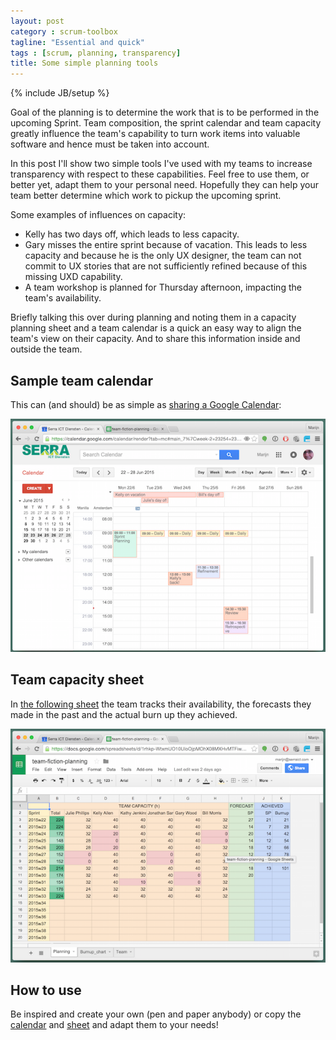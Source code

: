 ```yaml
---
layout: post
category : scrum-toolbox
tagline: "Essential and quick"
tags : [scrum, planning, transparency]
title: Some simple planning tools
---
```

{% include JB/setup %}

Goal of the planning is to determine the work that is to be performed in the upcoming Sprint. Team composition, the sprint calendar and team capacity greatly influence the team's capability to turn work items into valuable software and hence must be taken into account. 

In this post I'll show two simple tools I've used with my teams to increase transparency with respect to these capabilities. Feel free to use them, or better yet, adapt them to your personal need. Hopefully they can help your team better determine which work to pickup the upcoming sprint.

Some examples of influences on capacity:

 * Kelly has two days off, which leads to less capacity.
 * Gary misses the entire sprint because of vacation. This leads to less capacity and because he is the only UX designer, the team can not commit to  UX stories that are not sufficiently refined because of this missing UXD capability.
 * A team workshop is planned for Thursday afternoon, impacting the team's availability.

Briefly talking this over during planning and noting them in a capacity planning sheet and a team calendar is a quick an easy way to align the team's view on their capacity. And to share this information inside and outside the team.

## Sample team calendar

This can (and should) be as simple as [sharing a Google Calendar][cal]:

 ![Example calendar](/assets/img/blog/team-fiction-calendar.png)

## Team capacity sheet

In [the following sheet][sheet] the team tracks their availability, the forecasts they made in the past and the actual burn up they achieved.

 ![Example sheet](/assets/img/blog/team-fiction-capacity-sheet.png)

## How to use

Be inspired and create your own (pen and paper anybody) or copy the [calendar][cal] and [sheet][sheet] and adapt them to your needs!

  [cal]: https://calendar.google.com/calendar/embed?src=serraict.com_33pl20ve8rp5p0mnnl26aamvms@group.calendar.google.com&ctz=Europe/Amsterdam
  [sheet]: https://drive.google.com/open?id=1rhkp-WtxmUO10UloOjpMOhX08MXHvMTFiwWIUP0A6Tc







